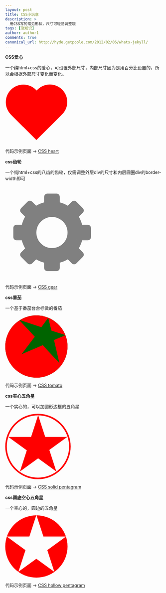 ```yaml
---
layout: post
title: CSS小玩意
description: >
  用CSS写的常见形状，尺寸可轻易调整哦
tags: [涨知识]
author: author1
comments: true
canonical_url: http://hyde.getpoole.com/2012/02/06/whats-jekyll/
---
```


**CSS爱心**

一个纯html+css的爱心，可设置外部尺寸，内部尺寸因为是用百分比设置的，所以会根据外部尺寸变化而变化。

<style>
.heartOuter{
  position: relative;
  /* change size start */
  width: 200px;
  height: 200px;
  /* change size end */
}
.heartInner{
  position: absolute;
  top: 4%;
  left: 12.5%;
  width: 75%;
  height: 75%;
  transform: rotate(-45deg);
}
.heartSquare, .heartHalfCircle1, .heartHalfCircle2{
  position: absolute;
  background: red;
}
.heartSquare{
  top: 25%;
  left: 0px;
  width: 75%;
  height: 75%;
}
.heartHalfCircle1, .heartHalfCircle2{
  width: 75%;
  height: 75%;
}
.heartHalfCircle1{
  top: -15%;
  left: 0px;
  border-radius: 100% 100% 0 0;
  background: red;
}
.heartHalfCircle2{
  top: 25%;
  left: 40%;
  border-radius: 0 100% 100% 0;
}
</style>

<p></p>

<div class="heartOuter">
<div class="heartInner">
<div class="heartSquare">
</div>
<div class="heartHalfCircle1">
</div>
<div class="heartHalfCircle2">
</div>
</div>
</div>

<p></p>

代码示例页面 -> <a href="https://www.houzhenni.com/cssitem/css-heart.html" target="_blank">CSS heart</a>

**css齿轮**

一个纯html+css的八齿的齿轮，仅需调整外层div的尺寸和内层圆圈div的border-width即可

<style>
.gearOuter{
    position: relative;
    /*change size start*/
    width: 300px;
    height: 300px;
    /*change size end*/
  }
  .gearCircle{
    position: absolute;
    box-sizing: content-box;
    top: 16.67%;
    left: 16.67%;
    height: 33.33%;
    width: 33.33%;
    /*change border width start*/
    border: 50px solid gray;
    /*border-width must be 1/6 of outer box
      border-width cannot be percentage
    /*change border width end*/
    border-radius: 100%;
  }
  .tooth1, .tooth2, .tooth3, .tooth4, .tooth5, .tooth6, .tooth7, .tooth8{
    position: absolute;
    background: gray;
    border-radius: 20%;
  }
  .tooth1{
    top: 8.5%;
    left: 41.667%;
    width: 16.67%;
    height: 16.67%;
  }
  .tooth2{
    top: 41.667%;
    left: 8.5%;
    width: 16.67%;
    height: 16.67%;
  }
  .tooth3{
    transform:rotate(45deg);
    top: 18%;
    left: 18%;
    width: 16.67%;
    height: 16.67%;
  }
  .tooth4{
    transform:rotate(-45deg);
    top: 18%;
    right: 18%;
    width: 16.67%;
    height: 16.67%;
  }
  .tooth5{
    bottom: 8.5%;
    right: 41.667%;
    width: 16.67%;
    height: 16.67%;
  }
  .tooth6{
    top: 41.667%;
    right: 8.5%;
    width: 16.67%;
    height: 16.67%;
  }
  .tooth7{
    transform:rotate(45deg);
    bottom: 18%;
    left: 18%;
    width: 16.67%;
    height: 16.67%;
  }
  .tooth8{
    transform:rotate(-45deg);
    bottom: 18%;
    right: 18%;
    width: 16.67%;
    height: 16.67%;
  }
</style>

<p></p>

<div class="gearOuter">
<div class="gearCircle"></div>
<div class="tooth1"></div>
<div class="tooth2"></div>
<div class="tooth3"></div>
<div class="tooth4"></div>
<div class="tooth5"></div>
<div class="tooth6"></div>
<div class="tooth7"></div>
<div class="tooth8"></div>
</div>

<p></p>

代码示例页面 -> <a href="https://www.houzhenni.com/cssitem/css-gear.html" target="_blank">CSS gear</a>

**css番茄**

一个基于番茄台台标做的番茄

<style>
.tomato-container{
	/* change size start */
	width: 200px;
	height: 200px;
	/* change size end */
}
.tomato-circle{
	position: relative;
	width: 100%;
	height: 100%;
	border-radius: 100%;
	background: darkgreen;
	transform: rotate(-30deg);
	overflow: hidden;
}
.tomato-circle-inner{
	position: absolute;
	top: 17%;
	left: 13%;
	margin: 0px auto;
	width: 100%;
	height: 100%;
	transform: rotate(-13deg);
}
.tomato-mask1, .tomato-mask2, .tomato-mask3, .tomato-mask4, .tomato-mask5{
	position: absolute;
	background: red;
}
.tomato-mask1{
	top: 25%;
	left: -10%;
	width: 60%;
	height: 100%;
	transform: skewy(20deg) rotate(0deg);
}
.tomato-mask2{
	top: -74%;
	left: -50%;
	width: 100%;
	height: 100%;
	transform: skewy(-10deg) rotate(0deg);
}
.tomato-mask3{
	top: 58%;
	left: 30%;
	width: 100%;
	height: 100%;
	transform: skewy(-20deg) rotate(36deg);
}
.tomato-mask4{
	top: -50%;
	left: 40%;
	width: 50%;
	height: 50%;
	transform: skewy(45deg) rotate(40deg);
}
.tomato-mask5{
	top: -13%;
	right: -29%;
	width: 50%;
	height: 50%;
	transform: skewx(10deg) skewy(-48deg) rotate(-15deg);
}
</style>

<div class="tomato-container">
<div class="tomato-circle">
<div class="tomato-circle-inner">
<div class="tomato-mask1"></div>
<div class="tomato-mask2"></div>
<div class="tomato-mask3"></div>
<div class="tomato-mask4"></div>
<div class="tomato-mask5"></div>
</div>
</div>
</div>

<p></p>

代码示例页面 -> <a href="https://www.houzhenni.com/cssitem/css-tomato.html" target="_blank">CSS tomato</a>

**css实心五角星**

一个实心的，可以加圆形边框的五角星

<style>
.solid-pentagram-container{
	/* change size start */
	width: 200px;
	height: 200px;
	/* change size end */
	border-radius: 100%;
 	border: red solid 5px; 
}
.solid-pentagram-outer{
	position: relative;
	left: 10%;
	width: 77%;
	height: 77%;
}
.solid-pentagram-inner{
	position: relative;
	width: 100%;
	height: 100%;
}
.solid-triangle-outer-1, .solid-triangle-outer-2, .solid-triangle-outer-3{
	position: absolute;
	width: 100%;
	height: 100%;
	overflow: hidden;
}
.solid-triangle-outer-1{
	top: -2.5%;
	left: -25%;
	transform: rotate(-36deg);
}
.solid-triangle-outer-2{
	top: -16%;
	left: 10%;
	transform: rotate(36deg);
}
.solid-triangle-outer-3{
	top: 13%;
	right: -34.5%;
	transform: rotate(108deg);
}
.solid-triangle-inner{
	position: absolute;
	top: 122.5%;
	right: 0%;
	width: 200%;
	height: 100%;
	background-color: red;
	transform: rotate(108deg) skewx(54deg);
}
</style>

<div class="solid-pentagram-container">
<div class="solid-pentagram-outer">
<div class="solid-pentagram-inner">
<div class="solid-triangle-outer-1">
	<div class="solid-triangle-inner"></div>
</div>
<div class="solid-triangle-outer-2">
	<div class="solid-triangle-inner"></div>
</div>
<div class="solid-triangle-outer-3">
	<div class="solid-triangle-inner"></div>
</div>
</div>
</div>
</div>

<p></p>

代码示例页面 -> <a href="https://www.houzhenni.com/cssitem/css-solid-pentagram.html" target="_blank">CSS solid pentagram</a>

**css圆底空心五角星**

一个空心的，圆边的五角星

<style>
.pentagram-container{
	/* change size start */
	width: 200px;
	height: 200px;
	/* change size end */
}
.pentagram-outer{
	position: relative;
	width: 100%;
	height: 100%;
	border-radius: 100%;
	overflow: hidden;
}
.pentagram-inner{
	position: relative;
	width: 100%;
	height: 100%;
}
.pentagram-01, .pentagram-02, .pentagram-03, .pentagram-04, .pentagram-05{
	position: absolute;
	width: 100%;
	height: 100%;
	background-color: red;
}
.pentagram-01{
	top: -66%;
	left: 45%;
	transform: skewx(18deg);
}
.pentagram-02{
	top: -66%;
	right: 45%;
	transform: skewx(-18deg);
}
.pentagram-03{
	bottom: -22.5%;
	right: 75.5%;
	transform: rotate(18deg) skewy(18deg);
}
.pentagram-04{
	bottom: -22.5%;
	left: 75.5%;
	transform: rotate(-18deg) skewy(-18deg);
}
.pentagram-05{
	width: 100%;
	height: 100%;
	bottom: -80%;
	left: 2%;
	transform: rotate(54deg) skewy(-18deg);
}
</style>

<div class="pentagram-container">
<div class="pentagram-outer">
<div class="pentagram-inner">
<div class="pentagram-01"></div>
<div class="pentagram-02"></div>
<div class="pentagram-03"></div>
<div class="pentagram-04"></div>
<div class="pentagram-05"></div>
</div>
</div>
</div>

<p></p>

代码示例页面 -> <a href="https://www.houzhenni.com/cssitem/css-hollow-pentagram.html" target="_blank">CSS hollow pentagram</a>
